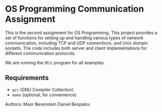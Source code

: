 # OS Programming Communication Assignment

This is the second assignment for OS Programming. This project provides a set of functions for setting up and handling various types of network communication, including TCP and UDP connections, and Unix domain sockets. The code includes both server and client implementations for different communication protocols.

We are running the ttt.c program for all examples.

## Requirements

- `gcc` (GNU Compiler Collection)
- `make` (optional, for convenience)


Authors:
Maor Berenstein
Daniel Bespalov
